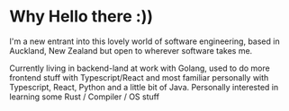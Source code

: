# Why Hello there :))

<!--
**LeonHuston/LeonHuston** is a ✨ _special_ ✨ repository because its `README.md` (this file) appears on your GitHub profile.

Here are some ideas to get you started:

- 🔭 I’m currently working on ...
- 🌱 I’m currently learning ...
- 👯 I’m looking to collaborate on ...
- 🤔 I’m looking for help with ...
- 💬 Ask me about ...
- 📫 How to reach me: ...
- 😄 Pronouns: ...
- ⚡ Fun fact: ...
-->

I'm a new entrant into this lovely world of software engineering, based in Auckland, New Zealand but open to wherever software takes me.

Currently living in backend-land at work with Golang, used to do more frontend stuff with Typescript/React and most familiar personally with Typescript, React, Python and a little bit of Java. Personally interested in learning some Rust / Compiler / OS stuff
